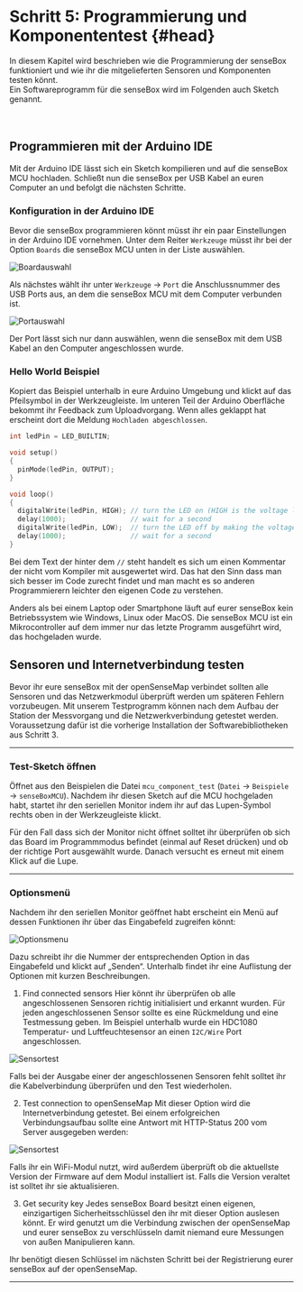 # Schritt 5: Programmierung und Komponententest {#head}
<div class="description"> In diesem Kapitel wird beschrieben wie die Programmierung der senseBox funktioniert und wie ihr die mitgelieferten Sensoren und Komponenten testen könnt.</div>

<div class="box_info">
    <i class="fa fa-info fa-fw" aria-hidden="true" style="color: #42acf3;"></i>
  Ein Softwareprogramm für die senseBox wird im Folgenden auch Sketch genannt.
</div>

<div><br><br></div>

## Programmieren mit der Arduino IDE
Mit der Arduino IDE lässt sich ein Sketch kompilieren und auf die senseBox MCU hochladen. Schließt nun die senseBox per USB Kabel an euren Computer an und befolgt die nächsten Schritte.

### Konfiguration in der Arduino IDE
Bevor die senseBox programmieren könnt müsst ihr ein paar Einstellungen in der Arduino IDE vornehmen. Unter dem Reiter `Werkzeuge` müsst ihr bei der Option `Boards` die senseBox MCU unten in der Liste auswählen.

![Boardauswahl](https://github.com/sensebox/books-v2/blob/home/pictures/select_board.png?raw=true)

Als nächstes wählt ihr unter `Werkzeuge` -> `Port` die Anschlussnummer des USB Ports aus, an dem die senseBox MCU mit dem Computer verbunden ist. 

![Portauswahl](https://github.com/sensebox/books-v2/blob/home/pictures/select_port.png?raw=true)

<div class="box_warning">
    <i class="fa fa-exclamation-circle fa-fw" aria-hidden="true" style="color: #f0ad4e"></i>
    Der Port lässt sich nur dann auswählen, wenn die senseBox mit dem USB Kabel an den Computer angeschlossen wurde.
</div>

### Hello World Beispiel
Kopiert das Beispiel unterhalb in eure Arduino Umgebung und klickt auf das Pfeilsymbol in der Werkzeugleiste. Im unteren Teil der Arduino Oberfläche bekommt ihr Feedback zum Uploadvorgang. Wenn alles geklappt hat erscheint dort die Meldung `Hochladen abgeschlossen`.

```cpp
int ledPin = LED_BUILTIN; 

void setup()
{
  pinMode(ledPin, OUTPUT);
}

void loop()
{
  digitalWrite(ledPin, HIGH); // turn the LED on (HIGH is the voltage level)
  delay(1000);                // wait for a second
  digitalWrite(ledPin, LOW);  // turn the LED off by making the voltage LOW
  delay(1000);                // wait for a second
}
```

Bei dem Text der hinter dem `//` steht handelt es sich um einen Kommentar der nicht vom Kompiler mit ausgewertet wird. Das hat den Sinn dass man sich besser im Code zurecht findet und man macht es so anderen Programmierern leichter den eigenen Code zu verstehen. 

<div class="box_info">
    <i class="fa fa-info fa-fw" aria-hidden="true" style="color: #42acf3;"></i>
  Anders als bei einem Laptop oder Smartphone läuft auf eurer senseBox kein Betriebssystem wie Windows, Linux oder MacOS. Die senseBox MCU ist ein Mikrocontroller auf dem immer nur das letzte Programm ausgeführt wird, das hochgeladen wurde.
</div>

## Sensoren und Internetverbindung testen
<div class="description">Bevor ihr eure senseBox mit der openSenseMap verbindet sollten alle Sensoren und das Netzwerkmodul überprüft werden um späteren Fehlern vorzubeugen. Mit unserem Testprogramm können nach dem Aufbau der Station der Messvorgang und die Netzwerkverbindung getestet werden.</div>

<div class="box_warning">
    <i class="fa fa-exclamation-circle fa-fw" aria-hidden="true" style="color: #f0ad4e"></i>
    Voraussetzung dafür ist die vorherige Installation der Softwarebibliotheken aus Schritt 3.
</div>

------
### Test-Sketch öffnen
Öffnet aus den Beispielen die Datei `mcu_component_test` (`Datei` -> `Beispiele` -> `senseBoxMCU`). Nachdem ihr diesen Sketch auf die MCU hochgeladen habt, startet ihr den seriellen Monitor indem ihr auf das Lupen-Symbol rechts oben in der Werkzeugleiste klickt. 

<div class="box_info">
    <i class="fa fa-info fa-fw" aria-hidden="true" style="color: #42acf3;"></i>
  Für den Fall dass sich der Monitor nicht öffnet solltet ihr überprüfen ob sich das Board im Programmmodus befindet (einmal auf Reset drücken) und ob der richtige Port ausgewählt wurde. Danach versucht es erneut mit einem Klick auf die Lupe.
</div>

------
### Optionsmenü
Nachdem ihr den seriellen Monitor geöffnet habt erscheint ein Menü auf dessen Funktionen ihr über das Eingabefeld zugreifen könnt:

![Optionsmenu](https://github.com/sensebox/books-v2/blob/home/pictures/test_option-menu.png?raw=true)

Dazu schreibt ihr die Nummer der entsprechenden Option in das Eingabefeld und klickt auf „Senden“. Unterhalb findet ihr eine Auflistung der Optionen mit kurzen Beschreibungen.

1. Find connected sensors
Hier könnt ihr überprüfen ob alle angeschlossenen Sensoren richtig initialisiert und erkannt wurden. Für jeden angeschlossenen Sensor sollte es eine Rückmeldung und eine Testmessung geben. Im Beispiel unterhalb wurde ein HDC1080 Temperatur- und Luftfeuchtesensor an einen `I2C/Wire` Port angeschlossen.

![Sensortest](https://github.com/sensebox/books-v2/blob/home/pictures/test_option1.png?raw=true)

<div class="box_info">
    <i class="fa fa-info fa-fw" aria-hidden="true" style="color: #42acf3;"></i>
   Falls bei der Ausgabe einer der angeschlossenen Sensoren fehlt solltet ihr die Kabelverbindung überprüfen und den Test wiederholen.
</div>

2. Test connection to openSenseMap
Mit dieser Option wird die Internetverbindung getestet. Bei einem erfolgreichen Verbindungsaufbau sollte eine Antwort mit HTTP-Status 200 vom Server ausgegeben werden:

![Sensortest](https://github.com/sensebox/books-v2/blob/home/pictures/test_option2.png?raw=true)

<div class="box_info">
    <i class="fa fa-info fa-fw" aria-hidden="true" style="color: #42acf3;"></i>
   Falls ihr ein WiFi-Modul nutzt, wird außerdem überprüft ob die aktuellste Version der Firmware auf dem Modul installiert ist. Falls die Version veraltet ist solltet ihr sie aktualisieren.
</div>

3. Get security key
Jedes senseBox Board besitzt einen eigenen, einzigartigen Sicherheitsschlüssel den ihr mit dieser Option auslesen könnt. Er wird genutzt um die Verbindung zwischen der openSenseMap und eurer senseBox zu verschlüsseln damit niemand eure Messungen von außen Manipulieren kann.
<div class="box_info">
    <i class="fa fa-info fa-fw" aria-hidden="true" style="color: #42acf3;"></i>
   Ihr benötigt diesen Schlüssel im nächsten Schritt bei der Registrierung eurer senseBox auf der openSenseMap.
</div>

------







